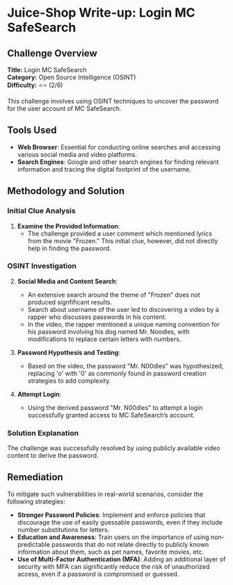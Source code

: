 # Juice-Shop Write-up: Login MC SafeSearch

## Challenge Overview

**Title:** Login MC SafeSearch\
**Category:** Open Source Intelligence (OSINT)\
**Difficulty:** ⭐⭐ (2/6)

This challenge involves using OSINT techniques to uncover the password for the user account of MC SafeSearch. 

## Tools Used

- **Web Browser**: Essential for conducting online searches and accessing various social media and video platforms.
- **Search Engines**: Google and other search engines for finding relevant information and tracing the digital footprint of the username.

## Methodology and Solution

### Initial Clue Analysis

1. **Examine the Provided Information**:
   - The challenge provided a user comment which mentioned lyrics from the movie "Frozen." This initial clue, however, did not directly help in finding the password.

### OSINT Investigation

2. **Social Media and Content Search**:
   - An extensive search around the theme of "Frozen" does not produced signfificant results.
   - Search about username of the user led to discovering a video by a rapper who discusses passwords in his content. 
   - In the video, the rapper mentioned a unique naming convention for his password involving his dog named Mr. Noodles, with modifications to replace certain letters with numbers.

3. **Password Hypothesis and Testing**:
   - Based on the video, the password "Mr. N00dles" was hypothesized, replacing 'o' with '0' as commonly found in password creation strategies to add complexity.

4. **Attempt Login**:
   - Using the derived password "Mr. N00dles" to attempt a login successfully granted access to MC SafeSearch’s account.

### Solution Explanation

The challenge was successfully resolved by using publicly available video content to derive the password. 

## Remediation

To mitigate such vulnerabilities in real-world scenarios, consider the following strategies:

- **Stronger Password Policies**: Implement and enforce policies that discourage the use of easily guessable passwords, even if they include number substitutions for letters.
- **Education and Awareness**: Train users on the importance of using non-predictable passwords that do not relate directly to publicly known information about them, such as pet names, favorite movies, etc.
- **Use of Multi-Factor Authentication (MFA)**: Adding an additional layer of security with MFA can significantly reduce the risk of unauthorized access, even if a password is compromised or guessed.

